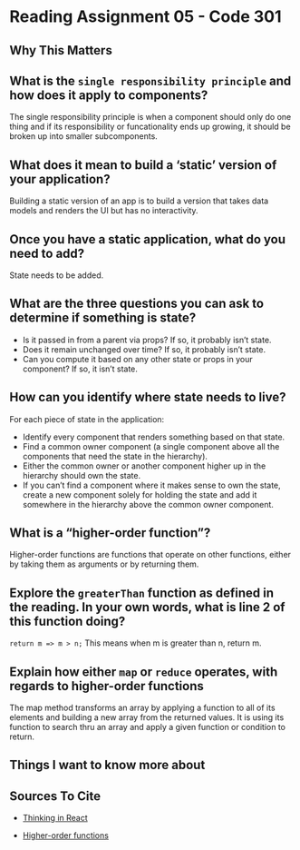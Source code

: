 # Reading Assignment 05 - Code 301

## Why This Matters

## What is the `single responsibility principle` and how does it apply to components?

The single responsibility principle is when a component should only do one thing and if its responsibility or funcationality ends up growing, it should be broken up into smaller subcomponents.

## What does it mean to build a ‘static’ version of your application?

Building a static version of an app is to build a version that takes data models and renders the UI but has no interactivity.

## Once you have a static application, what do you need to add?

State needs to be added.

## What are the three questions you can ask to determine if something is state?

- Is it passed in from a parent via props? If so, it probably isn’t state.
- Does it remain unchanged over time? If so, it probably isn’t state.
- Can you compute it based on any other state or props in your component? If so, it isn’t state.

## How can you identify where state needs to live?

For each piece of state in the application:

- Identify every component that renders something based on that state.
- Find a common owner component (a single component above all the components that need the state in the hierarchy).
- Either the common owner or another component higher up in the hierarchy should own the state.
- If you can’t find a component where it makes sense to own the state, create a new component solely for holding the state and add it somewhere in the hierarchy above the common owner component.

## What is a “higher-order function”?

Higher-order functions are functions that operate on other functions, either by taking them as arguments or by returning them.

## Explore the `greaterThan` function as defined in the reading. In your own words, what is line 2 of this function doing?

  `return m => m > n;`
This means when m is greater than n, return m.

## Explain how either `map` or `reduce` operates, with regards to higher-order functions

The map method transforms an array by applying a function to all of its elements and building a new array from the returned values. It is using its function to search thru an array and apply a given function or condition to return.

## Things I want to know more about

## Sources To Cite

- [Thinking in React](https://reactjs.org/docs/thinking-in-react.html)

- [Higher-order functions](https://eloquentjavascript.net/05_higher_order.html#h_xxCc98lOBK)
